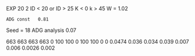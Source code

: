 EXP 20 2	ID < 20 or ID > 25	K < 0 k > 45
	W = 1.02

	ADG const	0.81
Seed = 18	ADG analysis	0.07


663			663			663	663
0	100	100	0	100	100	0	0
0.0474			0.036			0.034	0.039
0.007			0.006			0.0026	0.002
